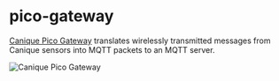 # pico-gateway

[Canique Pico Gateway](http://www.canique.com/pico-gateway) translates wirelessly transmitted messages from Canique sensors into MQTT packets to an MQTT server.

![Canique Pico Gateway](https://www.canique.com/img/1080px/pico-gateway-top.jpg)
